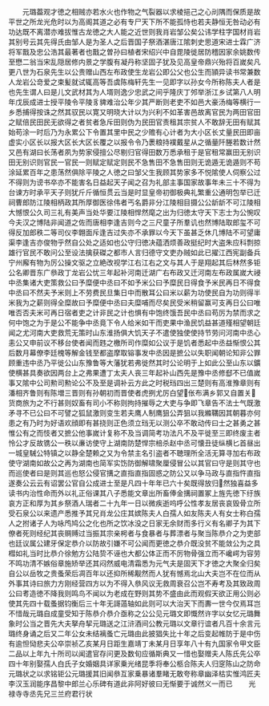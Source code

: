 <!-- { "loadSidebar": true } -->
　　元璐葢观才徳之相贼亦若水火也作物之气裂器以求棱挹己之心刓隅而保质是故平世之所龙光危时以为高阁其道之必有专尸天下所不能孤恃也若夫静恒无咎动必有功达既不离潜亦难拔惟古龙徳之大人能之近世则我肖岩邹公矣公讳学柱字国材肖岩其别号云其先得氏由邹人是为圣人之后晋国子祭酒湛唐江隂刺史思道宋进士霖广济将军戬及忠公浩其最著者也戬之曽孙曰植者宋绍兴中自毘陵徙居防稽因家余姚数传至懋二翁当宋乱隠居修内景之学腹有凝丹称坚固子犹及见高皇帝鼎兴殆将百嵗矣凡更八世为石泉先生以公贵赠山西左布政使生龙岩公即公父也公生而頴异读书常兼数人龙岩公竒爱之束髪就试辄高等吾虞陈梅轩先生一见即字以孙女今所称陈夫人者是也先生谓人曰是儿文武材其为人壻则逸少忠武之间乎隆庆丁邜举浙江乡试第八人明年戊辰成进士授平陵令平陵豸貏难治公年少其严断则老吏不如邑大豪汤梅等横行一乡悉捕得按诛之然其驭民以寛又明晓大计以为兴利不如革害邑故离官民为两田官田之赋倍民田民无欲得之者贫者急斥田则伪为民田官责租其宗贫人不敢辞无田有赋其始苟涂一时后乃为永累公下令置其里中民之少赡有心计者为大小区长丈量民田即亩虚实小区长以报大区长大区长覆之以报令令乃褁粮持襆戴星从之循量阡塍若数计然又邑有湖曰长荡者夙为势家侵擅公尽剔归官得田数万悉承租于是官租常赢田无别识田无别识则官民一官民一则赋定赋定则民不急售田不急售田则无诡遁无诡遁则不苟涂延累百年之患荡然俱除平陵之人徳之曰邹父生我顾其势家多不悦隂使人伺察公过不得则为谤书卒亦不能害名日益起天子闻之召为礼部主事国家故事年未三十不得为台谏方时承平天子则犹斤斤循恒贯云当是时显皇帝初御极典礼繁重公通明包举已迁祠曹郎防江陵相柄政其所厚御医徐伟者丐名爵非分江陵相目摄公公龂龂不可江陵相大憾恨公久司三礼有美声当处华要江陵相悍然麾之出为归徳太守天下志士为公惋叹今夫汉之博陆非闻道之佐而唐相李逢吉则今之三尺童子所羣讥也然博陆取郎玺不可得反加郎秩二等司仪李翺面斥逢吉过失亦不承罪以今天下虽甚乏休几博陆不可望庸渠李逢吉亦俊物乎然自公处之适如也公守归徳决蕴洒烦善政挺纪时大盗朱应科剽掠雄行官民不敢问公至设法擒获磔之都市人言归德守文吏办贼如此已擢江西宪副备兵宁州廨有物为厉公操文驱之立絶改视学江右江右之文与其人于是翔起其后林然多钜公名卿晋东广叅政丁龙岩公忧三年起补河南迁湖广右布政又迁河南左布政属嵗大祲中丞集诸大吏策救公曰予糜便中丞曰不如予米公曰予糜民日得食予米民再日不得食中丞曰不然夫予米则上不劳费民旦集日中而散耳公曰米以薪为功使民自为功则得半米我为之薪则得全糜故曰予糜便中丞曰夫糜哺而尽矣民受米稍留赢可支再日公曰唯唯否否夫米可再日宿者吏之计非民之计也惧有中饱终饿吾民中丞曰苟厉为禁而求之何中饱之为于是公不能争中丞竟下令人给米如干而吏果中渔民饥益甚道殣相望朝廷闻之尤河南大吏救荒无策时山东淮扬俱大饥天子不遣使独使使持节劳问河南中丞心恚公又申前议不移台使者闻而韪之檄所司作糜如公议于是饥者悉起中丞益惭恨公其后数月幕僚李廷槐等解金钱至都盗摩取镕事发中丞因是摭公以失职闻朝论知非公罪顾重违中丞乃平徙公山东豫鲁等大藩犹若弗徙然其时公论明于上如此公至山东以鑛使横甚具奏欲因两台上之弗果遭丁太夫人丧三年起补山西先是豫中丞修郄不已值嵗事又隂中公司勲司勲论公不及至是调补云方此之时税珰四出三楚则有高淮豫章则有潘相齐鲁则有陈増三晋则有孙朝初而晋使者虎挒尤厉白望伥布满乡郭又自置关货商旅为之不行甚则奴畜有司小不称则拘持摧辱之大吏与争即飞章告不法士气既激矛寻不已公曰不可譬之狐鼠激则变生若夫鹰人制鹰狙公弄狙以我縧鞲因其朝暮亦何患之有乃时为好语欢顔即有甚挠则正色须立珰无以测公卒不敢动传曰士之甚勇之甚惟公有之而忮者又摭公他事嵗计复称不及当调简考功法凡不及平徙至三即终废主者怜公才反故镌公一秩以亷访使守上湖南防楚悍宗棓杀赵中丞可懐丑徒纵横匕首昼出一城皇駴公特镇之以静全楚赖之又为令禁主名引盗者不聴理所全活无算寻加右布政使守湖南如故公之再为湖南也简军实饬防御解啸聚厘侵冒公以其官曰守是则其守也而巡使者曰是则其巡也怒公侵官搆之直指直指固惑之防公又以争马政与直指忤直指遂奏公云云有诏罢公官自公成进士至是凡四十年年已六十矣既得放归然独喜益多读书内治性命而外以礼正俗课其八子悉能文章出所畜俸金搆祠置冢上旌先徳下纡族哀方正和厚为其乡祭酒人瑞者二十九年一日以微疾逝呜呼公性孝友居丧哀毁骨立所受石泉公以来遗产悉推予其兄肖龙公庄其嫔陈夫人白孺人如友陈夫人有女士称白孺人之拊诸子人为咏鸤鸠公之化也所之饮冰没之日家无余财而多行义有名卿子为其下僚者死则经纪其丧赒赙过当振其宗亲枵者与食暴者与葬漂者与聚当陈恭介之为吏部也廷议属公建牙保定恭介以防故引嫌不可公闻而更徳之恭介既没贫不能敛公为之具槥如礼当时比恭介徐勉方公陆贽不诬也大都公体正而不厉物骨强立而不巉崿为容劳不鸣功清不嫉俗章施矫举还其闷然威电清霜悉为元气夫是固天下才徳之大聚全归矣自公以岳牧之贵蚤荣后凋百年以还抑所稀觏然而人犹有憾焉北山大夫岂不在位而从外事其诗曰旅力方刚经营四方以为不得入叅风议无救周衰召公岂不寿考及其致政周公曰耉造徳不降我则鸣鸟不闻以为老成在野则其势不盛由此而观假天欲正用公则必使其先四十载蚤据钧衡后三十年无謌薖轴如此则可以大治天下而夀一世今仅焉耳岂不惜哉元璐自成童受知于陈恭介恭介亟称之公公见元璐文即慨然许字以女忆元璐舞象时公当之晋先大夫拏舟挈元璐送之江浒酒间公教元璐以文章行谊者凡百十余言元璐终身诵之后又二年公女未结褵蚤亡元璐由此披猖失比十年之后变起帷防于是中伤有逾怛恸悲夫公卒崇祯乙亥某月日距生嘉靖丁未某月日享年八十有九国家令甲文臣二品以上年九十所司以闻遣官存问更及数旬应循斯典又一惜也娶赠夫人陈氏先公卒四十年别娶孺人白氏子女婚姻具详家乗光绪昆季将奉公柩合陈夫人归窆陈山之防命元璐状之以求铭钜公元璐援其旧闻叅互家乗暴诸羣睹无敢夸称章幽泽枯实惟鸿匠夫李汉玉润能序昌黎中郎兰心乐碑有道此非阿好彼曰无惭要于诚然义一而已
　　光禄寺寺丞先兄三兰府君行状
